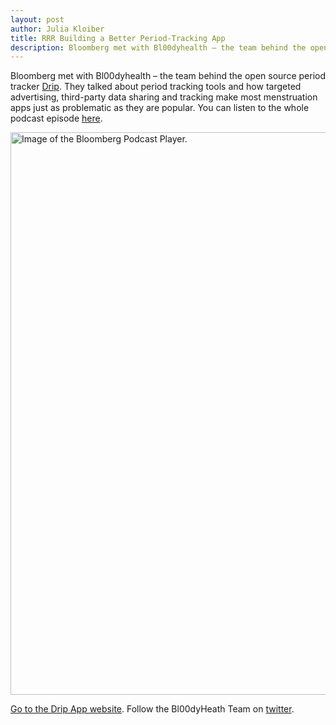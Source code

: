 ```yaml
---
layout: post
author: Julia Kloiber
title: RRR Building a Better Period-Tracking App
description: Bloomberg met with Bl00dyhealth – the team behind the open source period tracker
---
```


Bloomberg met with Bl00dyhealth – the team behind the open source period tracker <a href="https://bloodyhealth.gitlab.io/">Drip</a>. 
They talked about period tracking tools and how targeted advertising, third-party data sharing and tracking make most menstruation apps just as problematic as they are popular.
You can listen to the whole podcast episode <a href="https://www.bloomberg.com/news/audio/2019-04-10/building-a-better-period-tracking-app-podcast">here</a>.

<a href="https://www.bloomberg.com/news/audio/2019-04-10/building-a-better-period-tracking-app-podcast"><img src="/assets/img/blog/drip_podcast.png" alt="Image of the Bloomberg Podcast Player." style="width: 900px"></a>







<a href="https://bloodyhealth.gitlab.io/" target="_blank">Go to the Drip App website</a>.
Follow the Bl00dyHeath Team on <a href="https://twitter.com/bl00dyhealth">twitter</a>.

